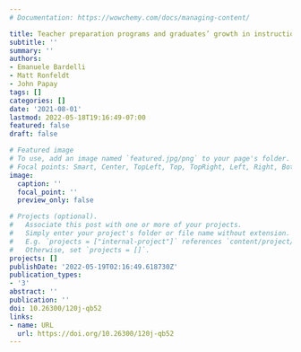 ```yaml
---
# Documentation: https://wowchemy.com/docs/managing-content/

title: Teacher preparation programs and graduates’ growth in instructional effectiveness
subtitle: ''
summary: ''
authors:
- Emanuele Bardelli
- Matt Ronfeldt
- John Papay
tags: []
categories: []
date: '2021-08-01'
lastmod: 2022-05-18T19:16:49-07:00
featured: false
draft: false

# Featured image
# To use, add an image named `featured.jpg/png` to your page's folder.
# Focal points: Smart, Center, TopLeft, Top, TopRight, Left, Right, BottomLeft, Bottom, BottomRight.
image:
  caption: ''
  focal_point: ''
  preview_only: false

# Projects (optional).
#   Associate this post with one or more of your projects.
#   Simply enter your project's folder or file name without extension.
#   E.g. `projects = ["internal-project"]` references `content/project/deep-learning/index.md`.
#   Otherwise, set `projects = []`.
projects: []
publishDate: '2022-05-19T02:16:49.618730Z'
publication_types:
- '3'
abstract: ''
publication: ''
doi: 10.26300/120j-qb52
links:
- name: URL
  url: https://doi.org/10.26300/120j-qb52
---
```


